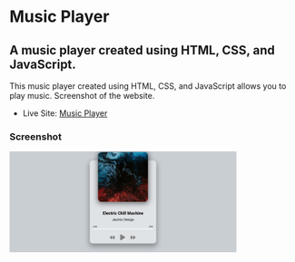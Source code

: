 <h1>Music Player</h1>

<h2>A music player created using HTML, CSS, and JavaScript.</h2>

<p>This music player created using HTML, CSS, and JavaScript allows you to play music. Screenshot of the website.</p>

- Live Site: [Music Player](https://music-player-tutorial.netlify.app/)

### Screenshot

<img src="./screenshot.png" width="400">
